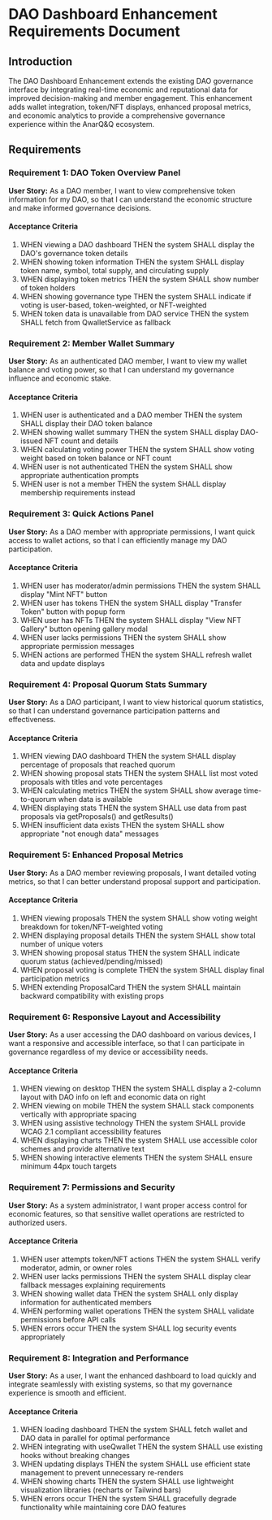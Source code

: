 # DAO Dashboard Enhancement Requirements Document

## Introduction

The DAO Dashboard Enhancement extends the existing DAO governance interface by integrating real-time economic and reputational data for improved decision-making and member engagement. This enhancement adds wallet integration, token/NFT displays, enhanced proposal metrics, and economic analytics to provide a comprehensive governance experience within the AnarQ&Q ecosystem.

## Requirements

### Requirement 1: DAO Token Overview Panel

**User Story:** As a DAO member, I want to view comprehensive token information for my DAO, so that I can understand the economic structure and make informed governance decisions.

#### Acceptance Criteria

1. WHEN viewing a DAO dashboard THEN the system SHALL display the DAO's governance token details
2. WHEN showing token information THEN the system SHALL display token name, symbol, total supply, and circulating supply
3. WHEN displaying token metrics THEN the system SHALL show number of token holders
4. WHEN showing governance type THEN the system SHALL indicate if voting is user-based, token-weighted, or NFT-weighted
5. WHEN token data is unavailable from DAO service THEN the system SHALL fetch from QwalletService as fallback

### Requirement 2: Member Wallet Summary

**User Story:** As an authenticated DAO member, I want to view my wallet balance and voting power, so that I can understand my governance influence and economic stake.

#### Acceptance Criteria

1. WHEN user is authenticated and a DAO member THEN the system SHALL display their DAO token balance
2. WHEN showing wallet summary THEN the system SHALL display DAO-issued NFT count and details
3. WHEN calculating voting power THEN the system SHALL show voting weight based on token balance or NFT count
4. WHEN user is not authenticated THEN the system SHALL show appropriate authentication prompts
5. WHEN user is not a member THEN the system SHALL display membership requirements instead

### Requirement 3: Quick Actions Panel

**User Story:** As a DAO member with appropriate permissions, I want quick access to wallet actions, so that I can efficiently manage my DAO participation.

#### Acceptance Criteria

1. WHEN user has moderator/admin permissions THEN the system SHALL display "Mint NFT" button
2. WHEN user has tokens THEN the system SHALL display "Transfer Token" button with popup form
3. WHEN user has NFTs THEN the system SHALL display "View NFT Gallery" button opening gallery modal
4. WHEN user lacks permissions THEN the system SHALL show appropriate permission messages
5. WHEN actions are performed THEN the system SHALL refresh wallet data and update displays

### Requirement 4: Proposal Quorum Stats Summary

**User Story:** As a DAO participant, I want to view historical quorum statistics, so that I can understand governance participation patterns and effectiveness.

#### Acceptance Criteria

1. WHEN viewing DAO dashboard THEN the system SHALL display percentage of proposals that reached quorum
2. WHEN showing proposal stats THEN the system SHALL list most voted proposals with titles and vote percentages
3. WHEN calculating metrics THEN the system SHALL show average time-to-quorum when data is available
4. WHEN displaying stats THEN the system SHALL use data from past proposals via getProposals() and getResults()
5. WHEN insufficient data exists THEN the system SHALL show appropriate "not enough data" messages

### Requirement 5: Enhanced Proposal Metrics

**User Story:** As a DAO member reviewing proposals, I want detailed voting metrics, so that I can better understand proposal support and participation.

#### Acceptance Criteria

1. WHEN viewing proposals THEN the system SHALL show voting weight breakdown for token/NFT-weighted voting
2. WHEN displaying proposal details THEN the system SHALL show total number of unique voters
3. WHEN showing proposal status THEN the system SHALL indicate quorum status (achieved/pending/missed)
4. WHEN proposal voting is complete THEN the system SHALL display final participation metrics
5. WHEN extending ProposalCard THEN the system SHALL maintain backward compatibility with existing props

### Requirement 6: Responsive Layout and Accessibility

**User Story:** As a user accessing the DAO dashboard on various devices, I want a responsive and accessible interface, so that I can participate in governance regardless of my device or accessibility needs.

#### Acceptance Criteria

1. WHEN viewing on desktop THEN the system SHALL display a 2-column layout with DAO info on left and economic data on right
2. WHEN viewing on mobile THEN the system SHALL stack components vertically with appropriate spacing
3. WHEN using assistive technology THEN the system SHALL provide WCAG 2.1 compliant accessibility features
4. WHEN displaying charts THEN the system SHALL use accessible color schemes and provide alternative text
5. WHEN showing interactive elements THEN the system SHALL ensure minimum 44px touch targets

### Requirement 7: Permissions and Security

**User Story:** As a system administrator, I want proper access control for economic features, so that sensitive wallet operations are restricted to authorized users.

#### Acceptance Criteria

1. WHEN user attempts token/NFT actions THEN the system SHALL verify moderator, admin, or owner roles
2. WHEN user lacks permissions THEN the system SHALL display clear fallback messages explaining requirements
3. WHEN showing wallet data THEN the system SHALL only display information for authenticated members
4. WHEN performing wallet operations THEN the system SHALL validate permissions before API calls
5. WHEN errors occur THEN the system SHALL log security events appropriately

### Requirement 8: Integration and Performance

**User Story:** As a user, I want the enhanced dashboard to load quickly and integrate seamlessly with existing systems, so that my governance experience is smooth and efficient.

#### Acceptance Criteria

1. WHEN loading dashboard THEN the system SHALL fetch wallet and DAO data in parallel for optimal performance
2. WHEN integrating with useQwallet THEN the system SHALL use existing hooks without breaking changes
3. WHEN updating displays THEN the system SHALL use efficient state management to prevent unnecessary re-renders
4. WHEN showing charts THEN the system SHALL use lightweight visualization libraries (recharts or Tailwind bars)
5. WHEN errors occur THEN the system SHALL gracefully degrade functionality while maintaining core DAO features